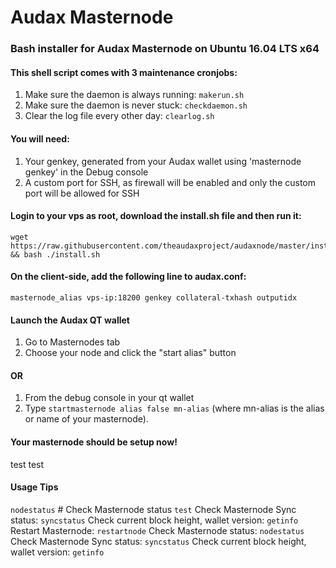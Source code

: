 # Audax Masternode
### Bash installer for Audax Masternode on Ubuntu 16.04 LTS x64

#### This shell script comes with 3 maintenance cronjobs: 
1. Make sure the daemon is always running: `makerun.sh`
2. Make sure the daemon is never stuck: `checkdaemon.sh`
3. Clear the log file every other day: `clearlog.sh`

#### You will need:
1. Your genkey, generated from your Audax wallet using 'masternode genkey' in the Debug console
2. A custom port for SSH, as firewall will be enabled and only the custom port will be allowed for SSH

#### Login to your vps as root, download the install.sh file and then run it:
```
wget https://raw.githubusercontent.com/theaudaxproject/audaxnode/master/install.sh && bash ./install.sh
```

#### On the client-side, add the following line to audax.conf:
```
masternode_alias vps-ip:18200 genkey collateral-txhash outputidx
```

#### Launch the Audax QT wallet
1. Go to Masternodes tab
2. Choose your node and click the "start alias" button
#### OR
1. From the debug console in your qt wallet
2. Type ```startmasternode alias false mn-alias``` (where mn-alias is the alias or name of your masternode).

#### Your masternode should be setup now!
test
test

#### Usage Tips
```nodestatus``` # Check Masternode status
```test```
Check Masternode Sync status: ```syncstatus```
Check current block height, wallet version: ```getinfo```
Restart Masternode: ```restartnode```
Check Masternode status: ```nodestatus```
Check Masternode Sync status: ```syncstatus```
Check current block height, wallet version: ```getinfo```


